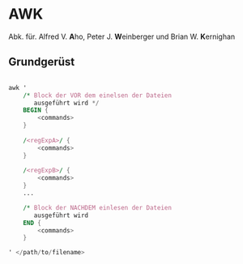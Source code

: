 # AWK
Abk. für. Alfred V. **A**ho, Peter J. **W**einberger und Brian W. **K**ernighan

## Grundgerüst
```awk

awk '
	/* Block der VOR dem einelsen der Dateien
	   ausgeführt wird */	
	BEGIN {
		<commands>
	}
	
	/<regExpA>/ {
		<commands>		
	}
	
	/<regExpB>/ {
		<commands>		
	}
	...

	/* Block der NACHDEM einlesen der Dateien
	   ausgeführt wird
	END {
		<commands>
	}

' </path/to/filename>
```